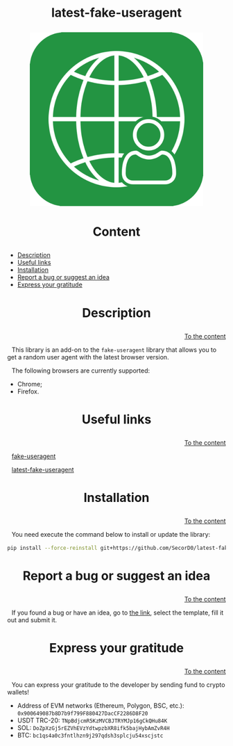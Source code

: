 <h1><p align="center">latest-fake-useragent</p></h1>

<p align="center"><img src="images/icons/library_icon.png" width="400"></p>



<h1><p align="center">Content</p></h1>

- [Description](#Description)
- [Useful links](#Useful-links)
- [Installation](#Installation)
- [Report a bug or suggest an idea](#Report-a-bug-or-suggest-an-idea)
- [Express your gratitude](#Express-your-gratitude)



<h1><p align="center">Description</p></h1>
<p align="right"><a href="#Content">To the content</a></p>

⠀This library is an add-on to the `fake-useragent` library that allows you to get a random user agent with 
the latest browser version.

⠀The following browsers are currently supported:
- Chrome;
- Firefox.



<h1><p align="center">Useful links</p></h1>
<p align="right"><a href="#Content">To the content</a></p>

⠀[fake-useragent](https://github.com/fake-useragent/fake-useragent)

⠀[latest-fake-useragent](https://github.com/SecorD0/latest-fake-useragent)



<h1><p align="center">Installation</p></h1>
<p align="right"><a href="#Content">To the content</a></p>

⠀You need execute the command below to install or update the library:
```sh
pip install --force-reinstall git+https://github.com/SecorD0/latest-fake-useragent
```



<h1><p align="center">Report a bug or suggest an idea</p></h1>
<p align="right"><a href="#Content">To the content</a></p>

⠀If you found a bug or have an idea, go to [the link](https://github.com/SecorD0/latest-fake-useragent/issues/new/choose), select the template, fill it out and submit it.



<h1><p align="center">Express your gratitude</p></h1>
<p align="right"><a href="#Content">To the content</a></p>

⠀You can express your gratitude to the developer by sending fund to crypto wallets!
- Address of EVM networks (Ethereum, Polygon, BSC, etc.): `0x900649087b8D7b9f799F880427DacCF2286D8F20`
- USDT TRC-20: `TNpBdjcmR5KzMVCBJTRYMJp16gCkQHu84K`
- SOL: `DoZpXzGj5rEZVhEVzYdtwpzbXR8ifk5bajHybAmZvR4H`
- BTC: `bc1qs4a0c3fntlhzn9j297qdsh3splcju54xscjstc`
